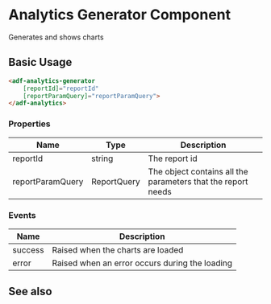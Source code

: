 # Analytics Generator Component

Generates and shows charts

## Basic Usage

```html
<adf-analytics-generator 
    [reportId]="reportId" 
    [reportParamQuery]="reportParamQuery">
</adf-analytics>
```

### Properties

| Name | Type | Description |
| --- | --- | -- |
| reportId | string | The report id |
| reportParamQuery | ReportQuery | The object contains all the parameters that the report needs |

### Events

| Name | Description |
| --- | --- |
| success | Raised when the charts are loaded |
| error | Raised when an error occurs during the loading |

<!-- Don't edit the See also section. Edit seeAlsoGraph.json and run config/generateSeeAlso.js -->
<!-- seealso start -->
## See also


<!-- seealso end -->